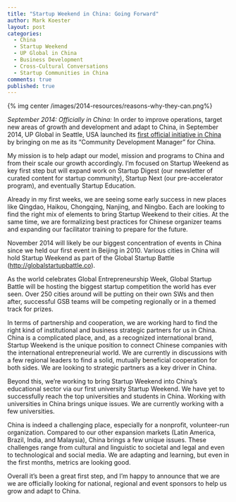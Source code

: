 ```yaml
---
title: "Startup Weekend in China: Going Forward"
author: Mark Koester
layout: post
categories:
  - China
  - Startup Weekend
  - UP Global in China
  - Business Development
  - Cross-Cultural Conversations
  - Startup Communities in China
comments: true
published: true
---
```


{% img center /images/2014-resources/reasons-why-they-can.png%}

*September 2014: Officially in China:* In order to improve operations, target new areas of growth and development and adapt to China, in September 2014, UP Global in Seattle, USA launched its [first official initiative in China](http://www.markwk.com/2014/09/re-engaging-china.html) by bringing on me as its “Community Development Manager” for China. 

My mission is to help adapt our model, mission and programs to China and from their scale our growth accordingly. I’m focused on Startup Weekend as key first step but will expand work on Startup Digest (our newsletter of curated content for startup community), Startup Next (our pre-accelerator program), and eventually Startup Education.

<!--more--> 

Already in my first weeks, we are seeing some early success in new places like Qingdao, Haikou, Chongqing, Nanjing, and Ningbo. Each are looking to find the right mix of elements to bring Startup Weekend to their cities. At the same time, we are formalizing best practices for Chinese organizer teams and expanding our facilitator training to prepare for the future. 

November 2014 will likely be our biggest concentration of events in China since we held our first event in Beijing in 2010. Various cities in China will hold Startup Weekend as part of the Global Startup Battle (http://globalstartupbattle.co). 

As the world celebrates Global Entrepreneurship Week, Global Startup Battle will be hosting the biggest startup competition the world has ever seen. Over 250 cities around will be putting on their own SWs and then after, successful GSB teams will be competing regionally or in a themed track for prizes. 

In terms of partnership and cooperation, we are working hard to find the right kind of institutional and business strategic partners for us in China. China is a complicated place, and, as a recognized international brand, Startup Weekend is the unique position to connect Chinese companies with the international entrepreneurial world. We are currently in discussions with a few regional leaders to find a solid, mutually beneficial cooperation for both sides. We are looking to strategic partners as a key driver in China. 

Beyond this, we’re working to bring Startup Weekend into China’s educational sector via our first university Startup Weekend. We have yet to successfully reach the top universities and students in China. Working with universities in China brings unique issues. We are currently working with a few universities. 

China is indeed a challenging place, especially for a nonprofit, volunteer-run organization. Compared to our other expansion markets (Latin America, Brazil, India, and Malaysia), China brings a few unique issues. These challenges range from cultural and linguistic to societal and legal and even to technological and social media. We are adapting and learning, but even in the first months, metrics are looking good. 

Overall it’s been a great first step, and I’m happy to announce that we are we are officially looking for national, regional and event sponsors to help us grow and adapt to China. 